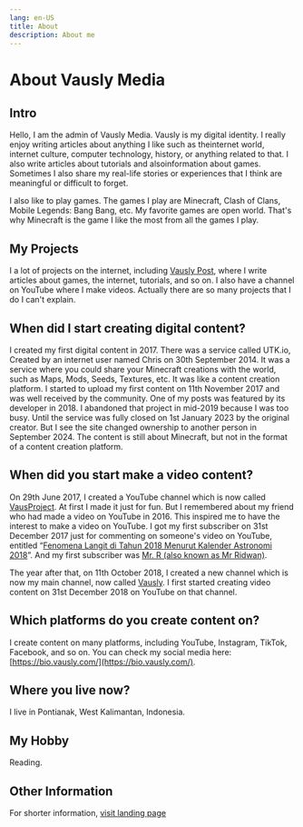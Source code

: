 ```yaml
---
lang: en-US
title: About
description: About me
---
```


# About Vausly Media

## Intro
Hello, I am the admin of Vausly Media. Vausly ​is my digital identity. I really enjoy writing ​articles about anything I like such as the ​internet world, internet culture, computer ​technology, history, or anything related to that. ​I also write articles about tutorials and also ​information about games. Sometimes I also share ​my real-life stories or experiences that I think ​are meaningful or difficult to forget.

 I also like to play games. The games I play ​are Minecraft, Clash of Clans, Mobile Legends: ​Bang Bang, etc. My favorite games are open world. That's why Minecraft is the game I like ​the most from all the games I play.

## My Projects
I a lot of projects on the internet, including [Vausly Post](https://www.vausly.com), where I write articles about games, the internet, tutorials, and so on. I also have a channel on YouTube where I make videos. Actually there are so many projects that I do I can't explain.

## When did I start creating digital content?
I created my first digital content in 2017. There was a service called UTK.io, Created by an internet user named Chris on 30th September 2014. It was a service where ​you could share your Minecraft ​creations with the world, such as ​Maps, Mods, Seeds, Textures, etc. ​It was like a content creation ​platform. I started to upload my first content on 11th November 2017 and was well received by the community. One of my posts was featured by its developer in 2018. I abandoned that project ​in mid-2019 because I was too busy. ​Until the service was fully closed ​on 1st January 2023 by the original creator. But I see the site changed ownership to another person in September 2024. The content is still about Minecraft, but not in the format of a content creation platform.

## When did you start make a​ video content?
On 29th June 2017, I created a YouTube channel which is now called [VausProject](https://www.youtube.com/channel/UCabb5RfYa62j44O_uUPZI5A?sub_confirmation=1). At first I made it just for fun. But I remembered about my friend who had made a video on YouTube in 2016. This inspired me to have the interest to make a video on YouTube. I got my first subscriber on 31st December 2017 just for commenting on someone's video on YouTube, entitled “[Fenomena Langit di Tahun 2018 Menurut Kalender Astronomi 2018](https://m.youtube.com/watch?v=HdzMobjXr4Q)”. And my first subscriber was [Mr. R (also known as Mr Ridwan)](https://www.youtube.com/channel/UCtcUaJ7-V23zJ4rckk1xpMA?sub_confirmation=1).

The year after that, on 11th October 2018, I created a new channel which is now my main channel, now called [Vausly](https://www.youtube.com/channel/UCC8XmP-H3_bUKavcudu_M9g?sub_confirmation=1). I first started creating video ​content on 31st December 2018 on ​YouTube on that channel.

## Which platforms do you create content on?

I create content on many platforms, including YouTube, Instagram, TikTok, Facebook, and so on. You can check my social media here: [https://bio.vausly.com/](https://bio.vausly.com/).

## Where you live now?
I live in Pontianak, West Kalimantan, Indonesia.

## My Hobby
Reading.

## Other Information
For shorter information, [visit landing page](https://www.vausly.my.id)
